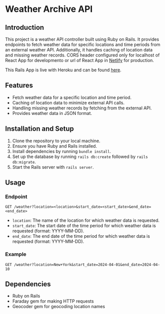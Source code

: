 Weather Archive API
==================

Introduction
------------

This project is a weather API controller built using Ruby on Rails. It provides endpoints to fetch weather data for specific locations and time periods from an external weather API. Additionally, it handles caching of location data and missing weather records. CORS header configured only for localhost of React App for developmento or url of React App in [Netlify](https://weather-archive-xp.netlify.app/) for production. 

This Rails App is live with Heroku and can be found [here](https://sleepy-river-65200-79c7ffcf377b.herokuapp.com/).

Features
--------

-   Fetch weather data for a specific location and time period.
-   Caching of location data to minimize external API calls.
-   Handling missing weather records by fetching from the external API.
-   Provides weather data in JSON format.

Installation and Setup
----------------------

1.  Clone the repository to your local machine.
2.  Ensure you have Ruby and Rails installed.
3.  Install dependencies by running `bundle install`.
4.  Set up the database by running `rails db:create` followed by `rails db:migrate`.
5.  Start the Rails server with `rails server`.

Usage
-----

### Endpoint




`GET /weather?location=<location>&start_date=<start_date>&end_date=<end_date> `

-   `location`: The name of the location for which weather data is requested.
-   `start_date`: The start date of the time period for which weather data is requested (format: YYYY-MM-DD).
-   `end_date`: The end date of the time period for which weather data is requested (format: YYYY-MM-DD).

### Example




`GET /weather?location=New+York&start_date=2024-04-01&end_date=2024-04-10`

Dependencies
------------

-   Ruby on Rails
-   Faraday gem for making HTTP requests
-   Geocoder gem for geocoding location names





